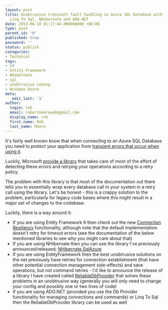```yaml
---
layout: post
title: Unobtrusive transient fault handling in Azure SQL Database with Entity Framework,
  Linq To Sql, NHibernate and ADO.NET
date: 2013-06-18 01:17:44.000000000 +08:00
type: post
parent_id: '0'
published: true
password: ''
status: publish
categories:
- Technical
tags:
- C#
- Entity Framework
- NHibernate
- sql
- unobtrusive coding
- Windows Azure
meta:
  _edit_last: '1'
author:
  login: rob
  email: robertmooreweb@gmail.com
  display_name: rob
  first_name: Rob
  last_name: Moore
---
```



It's fairly well known know that when connecting to an Azure SQL Database you need to protect your application from [transient errors that occur when using it](http://social.technet.microsoft.com/wiki/contents/articles/1541.windows-azure-sql-database-connection-management.aspx).



Luckily, Microsoft [provide a library](http://msdn.microsoft.com/en-us/library/hh680934(v=pandp.50).aspx) that takes care of most of the effort of detecting these errors and retrying your operations according to a retry policy.



The problem with this library is that most of the documentation out there tells you to essentially wrap every database call in your system in a retry call using the library. Let's be honest - this is a crappy solution to the problem, particularly for legacy code bases where this might result in a major set of changes to the codebase.



Luckily, there is a way around it:


- If you are using Entity Framework 6 then check out the new [Connection Resiliency](http://entityframework.codeplex.com/wikipage?title=Connection%20Resiliency%20Spec) functionality, although note that the default implementation doesn't retry for timeout errors (see the documentation of the below mentioned libraries to see why you might care about that)
- If you are using NHibernate then you can use the library I've previously announced/released; [NHibernate.SqlAzure](https://github.com/robdmoore/nhibernate.sqlazure)
- If you are using EntityFramework then the best unobtrusive solutions on the net previously have retries for connection establishment (that have other potential connection management side-effects) and save operations, but not command retries - I'd like to announce the release of a library I have created called [ReliableDbProvider](https://github.com/robdmoore/ReliableDbProvider) that solves these problems in an unobtrusive way (generally you will only need to change your config and possibly one or two lines of code)
- If you are using ADO.NET (provided you use the Db Provider functionality for managing connections and commands) or Linq To Sql then the ReliableDbProvider library can be used as well

